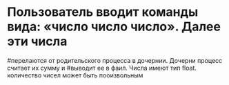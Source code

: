 # Пользователь вводит команды вида: «число число число<endine>». Далее эти числа
#перелаются от родительского процесса в дочернии. Дочерни процесс считает их сумму и
#выводит ее в фаил. Числа имеют тип float. количество чисел может быть пооизвольным

